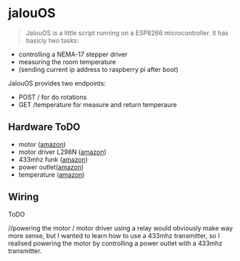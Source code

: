 # jalouOS
> JalouOS is a little script running on a ESP8266 microcontroller. 
It has basicly two tasks: 
* controlling a NEMA-17 stepper driver 
* measuring the room temperature
* (sending current ip address to raspberry pi after boot)

JalouOS provides two endpoints: 
* POST / for do rotations
* GET /temperature for measure and return temperaure

## Hardware ToDO
* motor ([amazon](https://www.amazon.de/gp/product/B015ST2U5A/ref=ppx_yo_dt_b_asin_title_o04_s00?ie=UTF8&psc=1))
* motor driver L298N ([amazon](https://www.amazon.de/gp/product/B00Q6WPVU0/ref=ppx_yo_dt_b_search_asin_title?ie=UTF8&psc=1))
* 433mhz funk ([amazon](https://www.amazon.de/gp/product/B071J2Z3YK/ref=ppx_yo_dt_b_search_asin_title?ie=UTF8&psc=1))
* power outlet([amazon](https://www.amazon.de/Brennenstuhl-Funkschalt-Set-Funksteckdosen-Innenbereich-Kindersicherung/dp/B073W52CS8/ref=sr_1_3?__mk_de_DE=ÅMÅŽÕÑ&crid=3SAK2QT1X6IBC&dchild=1&keywords=brennstuhl+funksteckdosenset&qid=1606205414&sprefix=Brennstuhl+fu%2Celectronics%2C246&sr=8-3))
* temperature ([amazon](https://www.amazon.de/gp/product/B00N1TSSD8/ref=ppx_yo_dt_b_search_asin_title?ie=UTF8&psc=1))


## Wiring
ToDO


//powering the motor / motor driver using a relay would obviously make way more sense, but I wanted to learn how to use a 433mhz transmitter, so I realised powering the motor by controlling a power outlet with a 433mhz transmitter.

